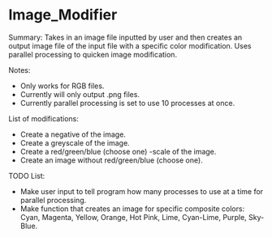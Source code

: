 # Image_Modifier
Summary: Takes in an image file inputted by user and then creates an output image file of the input file with a specific color modification. Uses parallel processing to quicken image modification. 

Notes: 
* Only works for RGB files. 
* Currently will only output .png files. 
* Currently parallel processing is set to use 10 processes at once. 

List of modifications: 
* Create a negative of the image. 
* Create a greyscale of the image. 
* Create a red/green/blue (choose one) -scale of the image. 
* Create an image without red/green/blue (choose one). 

TODO List: 
* Make user input to tell program how many processes to use at a time for parallel processing. 
* Make function that creates an image for specific composite colors: Cyan, Magenta, Yellow, Orange, Hot Pink, Lime, Cyan-Lime, Purple, Sky-Blue. 